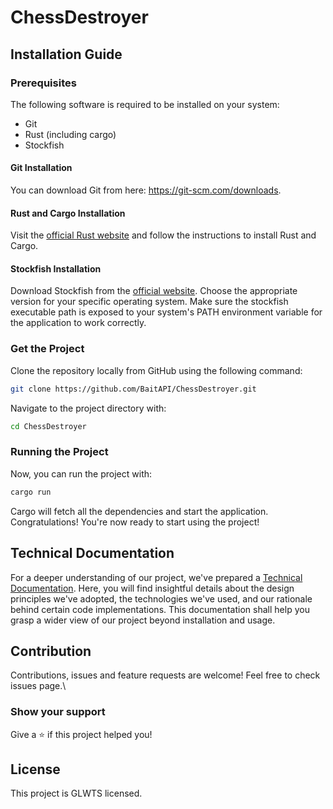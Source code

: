 # ChessDestroyer
## Installation Guide
### Prerequisites
The following software is required to be installed on your system:
- Git
- Rust (including cargo)
- Stockfish
#### Git Installation
You can download Git from here: https://git-scm.com/downloads.
#### Rust and Cargo Installation
Visit the [official Rust website](https://www.rust-lang.org/tools/install) and follow the instructions to install Rust and Cargo.
#### Stockfish Installation
Download Stockfish from the [official website](https://stockfishchess.org/download/).
Choose the appropriate version for your specific operating system.
Make sure the stockfish executable path is exposed to your system's PATH environment variable for the application to work correctly.
### Get the Project
Clone the repository locally from GitHub using the following command:
```bash
git clone https://github.com/BaitAPI/ChessDestroyer.git
```
Navigate to the project directory with:
```bash
cd ChessDestroyer
```
### Running the Project
Now, you can run the project with:
```bash
cargo run
```
Cargo will fetch all the dependencies and start the application.\
Congratulations! You're now ready to start using the project!
## Technical Documentation
For a deeper understanding of our project, we've prepared a [Technical Documentation](https://github.com/BaitAPI/ChessDestroyer/blob/c41a537ec40a800ac32dac6689eaf8297f867069/technical_documentation.md). Here, you will find insightful details about the design principles we've adopted, the technologies we've used, and our rationale behind certain code implementations. This documentation shall help you grasp a wider view of our project beyond installation and usage.
## Contribution
Contributions, issues and feature requests are welcome! Feel free to check issues page.\
### Show your support
Give a ⭐️ if this project helped you!
## License
This project is GLWTS licensed.
